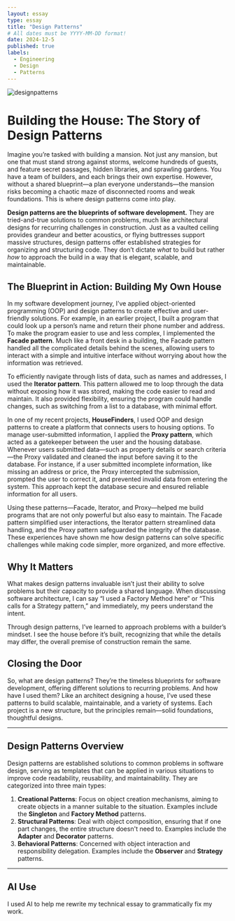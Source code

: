 ```yaml
---
layout: essay
type: essay
title: "Design Patterns"
# All dates must be YYYY-MM-DD format!
date: 2024-12-5
published: true
labels:
  - Engineering
  - Design
  - Patterns
---
```




![designpatterns](https://github.com/user-attachments/assets/9c7fd4b5-5455-462d-80d4-fdb17e093e67)




# Building the House: The Story of Design Patterns

Imagine you’re tasked with building a mansion. Not just any mansion, but one that must stand strong against storms, welcome hundreds of guests, and feature secret passages, hidden libraries, and sprawling gardens. You have a team of builders, and each brings their own expertise. However, without a shared blueprint—a plan everyone understands—the mansion risks becoming a chaotic maze of disconnected rooms and weak foundations. This is where design patterns come into play.

**Design patterns are the blueprints of software development.** They are tried-and-true solutions to common problems, much like architectural designs for recurring challenges in construction. Just as a vaulted ceiling provides grandeur and better acoustics, or flying buttresses support massive structures, design patterns offer established strategies for organizing and structuring code. They don’t dictate *what* to build but rather *how* to approach the build in a way that is elegant, scalable, and maintainable.

## The Blueprint in Action: Building My Own House

In my software development journey, I’ve applied object-oriented programming (OOP) and design patterns to create effective and user-friendly solutions. For example, in an earlier project, I built a program that could look up a person’s name and return their phone number and address. To make the program easier to use and less complex, I implemented the **Facade pattern**. Much like a front desk in a building, the Facade pattern handled all the complicated details behind the scenes, allowing users to interact with a simple and intuitive interface without worrying about how the information was retrieved.

To efficiently navigate through lists of data, such as names and addresses, I used the **Iterator pattern**. This pattern allowed me to loop through the data without exposing how it was stored, making the code easier to read and maintain. It also provided flexibility, ensuring the program could handle changes, such as switching from a list to a database, with minimal effort.

In one of my recent projects, **HouseFinders**, I used OOP and design patterns to create a platform that connects users to housing options. To manage user-submitted information, I applied the **Proxy pattern**, which acted as a gatekeeper between the user and the housing database. Whenever users submitted data—such as property details or search criteria—the Proxy validated and cleaned the input before saving it to the database. For instance, if a user submitted incomplete information, like missing an address or price, the Proxy intercepted the submission, prompted the user to correct it, and prevented invalid data from entering the system. This approach kept the database secure and ensured reliable information for all users.

Using these patterns—Facade, Iterator, and Proxy—helped me build programs that are not only powerful but also easy to maintain. The Facade pattern simplified user interactions, the Iterator pattern streamlined data handling, and the Proxy pattern safeguarded the integrity of the database. These experiences have shown me how design patterns can solve specific challenges while making code simpler, more organized, and more effective.

## Why It Matters

What makes design patterns invaluable isn’t just their ability to solve problems but their capacity to provide a shared language. When discussing software architecture, I can say “I used a Factory Method here” or “This calls for a Strategy pattern,” and immediately, my peers understand the intent. 

Through design patterns, I’ve learned to approach problems with a builder’s mindset. I see the house before it’s built, recognizing that while the details may differ, the overall premise of construction remain the same.

## Closing the Door

So, what are design patterns? They’re the timeless blueprints for software development, offering different solutions to recurring problems. And how have I used them? Like an architect designing a house, I’ve used these patterns to build scalable, maintainable, and a variety of systems. Each project is a new structure, but the principles remain—solid foundations, thoughtful designs.

---

## Design Patterns Overview

Design patterns are established solutions to common problems in software design, serving as templates that can be applied in various situations to improve code readability, reusability, and maintainability. They are categorized into three main types:

1. **Creational Patterns**: Focus on object creation mechanisms, aiming to create objects in a manner suitable to the situation. Examples include the **Singleton** and **Factory Method** patterns.
2. **Structural Patterns**: Deal with object composition, ensuring that if one part changes, the entire structure doesn't need to. Examples include the **Adapter** and **Decorator** patterns.
3. **Behavioral Patterns**: Concerned with object interaction and responsibility delegation. Examples include the **Observer** and **Strategy** patterns.

 ---
 ## AI Use
 I used AI to help me rewrite my technical essay to grammatically fix my work.







